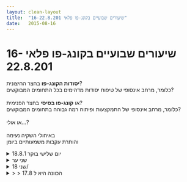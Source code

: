 ```yaml
---
layout: clean-layout
title:  "שיעורים שבועיים בקונג-פו פלאי 16-22.8.201"
date:   2015-08-16
---
```

# שיעורים שבועיים בקונג-פו פלאי 16-22.8.201 
<b>יסודות הקונג-פו</b> בחצר החיצונית?<br> כלומר, מרחב אינסופי של טיפוח יסודות מדהימים בכל התחומים המבוקשים?<br> <br> או <b>קונג-פו בסיסי</b> בחצר הפנימית?<br> כלומר, מרחב אינסופי של התמקצעות ופיתוח רמה גבוהה בתחומים המבוקשים?<br> <br> או אולי...?<br> <br> באיחולי השקיה נעימה<br> והותרת עקבות משמעותיים ביומן

<details>
                    <summary>יום שלישי בוקר 18.8.1</summary>
                    ההנחיות שלי לשיעור היו כדלקמן:<br> <br> <b>1. קריאת ההודעה <a href=http://www.tapuz.co.il/communa/viewmsgcommuna.asp?communaid=18195&msgid=55909337 target=_blank style=color:blue>&quot;אמנות הקריאה&quot;</a> בפורום שמבאלה והגבה עליה.</b><br> <br> <img src="http://www.timg.co.il/tapuzForum/images/Emo141.gif" alt="|כלנית|"> הרגשתי שהפקתי תועלת יפה מהתרגול הזה.<br> <br> הנה <a href=http://www.tapuz.co.il/communa/viewmsgcommuna.asp?communaid=18195&msgid=55935588 target=_blank style=color:blue>מה שחוויתי בתוכו</a>.<br> <br> <b>2. הצבת השאלה (/בקשת העזרה) מהשיעור שעבר ביומן השיעורים.</b><br> <br> <img src="http://www.timg.co.il/tapuzForum/images/Emo141.gif" alt="|כלנית|"> אני מודה שעד עכשיו לא הייתי מודעת לפורמט של הצבת שאלה (עם גביע בכותרת וכיו&quot;ב). שמחתי שעליתי על זה ושהצבתי אותה באופן נכון <img src="http://www.timg.co.il/tapuzForum/images/Emo13.gif" alt=":-)"><br> <br> <b>3. ניסיון להשיב באופן מועיל על שאלה אחת לפחות במרחב השאלות והתשובות.</b><br> <br> <img src="http://www.timg.co.il/tapuzForum/images/Emo141.gif" alt="|כלנית|"> השבתי על <a href=http://www.tapuz.co.il/communa/viewmsgcommuna.asp?communaid=1718&msgid=55910793 target=_blank style=color:blue>השאלה הזו</a> של רלי. בחרתי בה כי חשתי שהיא נוגעת גם אליי. נהניתי מהתשובות שבקעו מתוכי ביחס אליה.<br> <br> <b>4. ניסיון להפיק תועלת מתשובה אחת לפחות של בן (שלי) במרחב השאלות והתשובות.</b><br> <br> קראתי את התשובות של בן לשאלות של אסא ושל אוריה בנוגע לריפוי עצמי ולאמנות הלחימה (בהתאמה) וחשתי שהפקתי מהן תועלת.<br> <br> <b>5. ניסיון להשיב על השאלה / בקשת העזרה של עצמה ביומן השיעורים.</b><br> <br> עניתי והייתי מאד מרוצה מהתשובה שלי.<br> זה מדהים כמה שזה יעיל להעלות שאלה - ואז לענות עליה ממקום חיצוני ולא מעורב...<br> באותו רגע כשחוויתי את המצב שלגביו שאלתי - לא היה לי מושג מה לעשות.<br> ופתאום היתה לי תשובה בהירה וחדה - שהעלתה בי כמעט איזו תחושה של &quot;כאילו דאאאא?!?...&quot;&nbsp;&nbsp;<img src="http://www.timg.co.il/tapuzForum/images/Emo6.gif" alt=":-D"><br> <br> <b>6. השארת עקבות לעצמי מהשיעור ביומן השיעורים.</b><br> <br> זאת עשיתי לעיל <img src="http://www.timg.co.il/tapuzForum/images/Emo13.gif" alt=":-)"><br><br><table width='70%' cellpadding='0' cellspacing='0' bgcolor='#C6C7C6'><tr><td height='1'></td></tr></table><br>טליה אלקיים - מדריכה ומרפאה הוליסטית<br/>האתר שלי: <a href=http://www.heal.co.il target=_blank rel=nofollow>www.heal.co.il</a>
                  </details><details>
                    <summary>שני ער</summary>
                    אני חושב שזה היה אולי השיעור הכי טוב ושלם שיצא בינתיים מהעבודה עם שלושת הדמויות מבחינתי. ממש שיעור מצויין.<br> <br> זו הייתה חזרה מדוייקת על הפורמט של השבוע שעבר (פירמידת השכבות), והפעם הדבר שהיה חסר לי בפעם הקודמת התרחש - הפרופסור כנביעה של שתי הקודמות. <br> <br> <b>החלק הראשון</b><br> העבודה בחלק הראשון של השיעור שלי הייתה מאוד מוצלחת. <br> <br> היה קשה לי קצת להתחבר ולהיכנס לזה בהתחלה, אז נעזרתי באחרים. ביקשתי מרפאל, ואז מריב שיספרו לי על הצלחות משמעותיות בחיים שלהם. אחר כך שאלתי את ריב עוד כמה שאלות שעזרו לי מאוד להתבסס באנרגיה שחיפשתי. <br> <br> לאחר מכן יצאה לדרכה הקומה השניה של האימון שלי בחלק הראשון. שלב הערמומי, שהיה מוצלח במיוחד הפעם. בין היתר - התחברות אל &quot;אמנות הלחימה העליונה&quot; (ראה <a href=http://www.tapuz.co.il/communa/viewmsgcommuna.asp?communaid=1718&msgid=55919766 target=_blank style=color:blue>התשובה הזו לשאלה של אוריה</a>) באופן פותח עיניים במיוחד. פתאום התנועה נפתחת, ההנאה נפתחת, העולם נפתח.<br> <br> אחר כך יצא לדרכו החלק השלישי, בערך 10 דקות לפני תחילת השיעור הקצר. שלב הפרופסור. הברנש הגיע והחל לבחוש ולפתוח נתיבים, כשהוא מודע מאוד להיותו נביעה של הדמות השניה, ונשאר מודע לכך במהלך השיעור. <br> <br> לשיעור הגיעו ריב, עיליי, סיגל, מיכל, דניאל, רפאל, שמואל ואסא<br> <br> <b>השיעור של הפרופסור</b><br> ההנחיות בחלק הראשון סבבו הרבה סביב עבודה בעזרת תנועה חופשית הטעונה בדימויים, ומכוונת למטרות שונות: התקדמות בלחימה, רמת בריאות חדשה, התקדמות בדיוק תנועתי טכני. כל מיני מיקודים. זה היה נראה מעולה.<br> <br> זאת לאחר ההנחיה הראשונה, של לעבוד בזוגות ולדבר על מה שהיינו שמחים להתקדם בו השיעור הזה. <br> <br> דברים נוספים שעלו בשיעור היו העבודה המיוחדת של מיכל עם מה שהופיע בה בתגובה למיקום שלנו<br> <br> עיליי, ריב, דניאל וסיגל שעולים ביחד לרמת בריאות חדשה. דניאל מקבל סשן הילינג משלושתם. <br> <br> רפאל ושמואל עושים עבודות זוגות מדהימות<br> <br> סיגל עושה למידה ברמה גבוהה עם הדרכה איכותית מאוד באמנות הלחימה מעיליי וריב ביחד (&quot;שני המאסטרים&quot;) <br> <br> רפאל ושמואל נשלחים למיכל, שם ממתין להם שדרוג ברמת הבריאות שלהם<br> <br> שמואל עושה סוג של צ&#39;י קונג שנראה חזק ביותר<br> <br> השיעור של מיכל ושל דניאל הסתיים בשעה 21:45<br> השיעור של סיגל הסתיים בשעה 22:03<br> <br> <b>החלק השני</b><br> המודרך על ידי הערמומי.כלל בעצם פגישה של אמני קונג פו עמיתים שבאים לדון באמנות שלהם ולהתקדם ביחד. <br> זה יכול היה להתקיים גם מחוץ לשיעור. מין פגישת אמנים/אומנים כזאתי. <br> <br> <b>החלק השלישי</b><br> כלל סשן התקדמות זריז בחיים שלנו. כמה דקות באופן חופשי, ואחר כך הנחיה קצרה וממוקדת: כל אחד משתף בהצלחה אחת משמעותית בחייו. <br> <br> <br> וזה היה סוף השיעור.<br> בערך בשעה 22:55 ככה. <br> <br> <b>באופן כללי</b><br> עבדתי בין היתר עם התפיסה של השיעור כמיקרוקוסמוס<br> ועם הרצון להיות יעיל מאוד בניהול הזמן שלי<br> הייתי מאוד בהיר לגבי מתי אני מדריך בלבד ומתי אני משתתף ועשיתי בחירות מאוד מדוייקות ובהירות ביחס לזה. <br> (למשל בתחילת השיעור סיפקתי פרטנר לרפאל במהלך עבודת הזוגות הראשונה, והיה לי כל הזמן ברור שאני כרגע מדריך בלבד)<br> קיבלתי אחלה הדרכה מהאורקל - מיכל לפני תחילת השיעור<br> ונתתי בחזרה אחת כזו גם כן<br> <br> זה היה שיעור ממש מעולה. <br> תודה רבה!!
                  </details><details>
                    <summary>שני 18/</summary>
                    שיעור מופלא ונפלא ומשובח!!! <br> חלק מאד ספציפי בשיעור ומאד עוצמתי חקרתי את נושא אומנות הלחימה והרתיעה שקיימת בתוכי ממנו. <br> השתמשתי בהתבוננות על דמות חיצונית שחוקרת את הנושא וזה ממש עזר לי. <br> היו לי שני מאסטרים לידי שעזרו לי להתקדם בחקירה הזו, הייתי מאד עדינה עם עצמי וחיפשתי את הדיוק בחקירה שלי. <br> <br> תודה!! <img src="http://www.timg.co.il/tapuzForum/images/Emo13.gif" alt=":-)"> <br> <br> <br>
                  </details><details>
                    <summary>> > הכוונה היא ל 17.8</summary>
                    
                  </details><details>
                    <summary>18.8.15 שלישי ער</summary>
                    התבקשתי לעבוד עם המתכון הזה: <a href='http://www.tapuz.co.il/communa/ViewmsgCommuna.asp?Communaid=18195&msgid=55909421' target='_blank' style='color:blue;'>http://www.tapuz.co.il/communa/ViewmsgCommuna.asp?Communaid=18195&msgid=55909421</a> , בתוספת לכמה הנחיות עוטפות במייל. <br> <br> התבקשתי גם לקבוע זמן ומקום יום לפני השיעור והכרזתי על 21:00. <br> <br> בסופו של דבר התחלתי לעצמי ב-20:30, כי רציתי לסיים יחסית מוקדם. <br> <br> אז התחלתי ב-20:32. <br> <br> סיימתי ב-21:54. <br> <br> היה נחמד למדי. <br> <br> במהלך הקריאה הרגשתי ממש את המילים זורמות בקצב הנשימה, והיה לי נעים מאוד. <br> <br> אהבתי למצוא במרחב השאלות והתשובות שאלה ששאלתי לפני עשר שנים, בנוגע לשירים הנתקעים במוח. קראתי שוב את התשובות והיה לי נעים: <a href='http://www.tapuz.co.il/communa/ViewmsgCommuna.asp?Communaid=1718&msgid=15027840&archive=1' target='_blank' style='color:blue;'>http://www.tapuz.co.il/communa/ViewmsgCommuna.asp?Communaid=1718&msgid=15027840&archive=1</a> <br> <br> תוך כדי הקריאה גם עמדתי וזזתי והיה נעים. <br> <br><br><br><table width='70%' cellpadding='0' cellspacing='0' bgcolor='#C6C7C6'><tr><td height='1'></td></tr></table><br><img border=0 src=../tapuzforum/images/Emo42.gif><br><br><b>יש בי אהבה והיא תנצח.</b><br><br><br><a rel=nofollow href=http://blog.tapuz.co.il/pathoftheone target=_blank style=color:black>http://blog.tapuz.co.il/pathoftheone</a>            <br><br>
                  </details><details>
                    <summary>18.8.15 שליש</summary>
                    התחלתי את השיעור שלי בשעה 16:00.<br> סיימתי אותו בשעה 22:22 (הסבר בסוף מדוע כל כך מאוחר)<br> <br> לא עשיתי את כולו, כאב לי הראש, לא יכלתי לעבוד עם חומר כתוב בלי להחמיר<br> אותו. תרגלתי את &quot;המתכון לזינוק מקומי&quot; - <a href='http://www.tapuz.co.il/communa/ViewmsgCommuna.asp?Communaid=18195&msgid=55909421<br> <br> אבל' target='_blank' style='color:blue;'>http://www.tapuz.co.il/communa/ViewmsgCommuna.asp?Communaid=18195&msgid=55909421<br> <br> אבל</a> החסרתי את קריאת ההקדמה ל&quot;שאלות ותשובות&quot; וגם לא עברתי על מה <br> שטליה כתבה.<br> <br> מה שכן עשיתי הוא, לתרגל את &quot;אמנות הקריאה&quot;, אפילו שכואב לי הראש (וכואב לי כנראה<br> בעיניים בעיקר, דרך העיניים, כשמסך מחשב וקריאה בו ממש מחמירה את כאב הראש והסחרחורת), וסיום הקריאה השארתי שם את ההודעה הבאה: <br> &quot;קראתי בפעם השניה<br> זה היה משדרג ברמות מכיוון שסבלתי מכאב ראש שלא אפשר לי להשתמש בהרגלי הריאה האוטומטיים שלי (קריאה מהירה, חשיבה מאומצת, הרצון לסיים מהר.. הריצוד על העיניים על פני המסך בלי לשים לב ולקחת אחריות על ההרפיה שלהן)<br> ויישמתי יותר שחרור, הרפיה, שימת לב לגוף, לקצב הנכון לי כרגע (למרות &quot;כוחות&quot; עזים שניסו לשאוב אותי שוב לטקסט לסיים אותו<br> בזמן &quot;סביר&quot;... כי כשעשיתי את התרגיל הזה, כלומר הפורמט, הייתי במהלך שיעור קונג פו) והשתדרגתי בזה חבל&quot;ז<br> <br> למה שלא אעשה את זה עם כל טקסט מעכשיו... (מחשבה)&quot;<br> <br> לאחר מכן דילגתי לשיעור של טליה, ובמקום לקרוא את מה שהיא כתבה פשוט תרגלתי מה שיכולתי לתרגל בישיבה. למשל, מסרתי את כולי לעצמי וקיבלתי את עצמי. השתפרתי<br> בזה המון. בעצם, גיליתי את זה. בהתחלה עוד היה בי את הרושם מהקריאה שקראתי<br> בפעם שעברה שעשיתי את המתכון, את דברי טליה, שחילקה את המסירה והקבלה לחלקים שונים כדי לאפשר את זה יותר, למשל &quot;הזמן שלי&quot; וכד&#39;. זה מה שתרגלתי בהתחלה כי זה באמת היה הכי נגיש לי. וחשבתי, איזו תלמידה מתקדמת טליה שיודעת ככה לעבוד עם חומר... ואז עשיתי את זה יותר מופשט, מן הנאה שכזו לזכור שאני בעצם שלי, תחת כוחותי, ואני מקבל את כל מה שהנני. הקבלה לא הייתה קבלת רגשות שליליים וכד&#39; אלא קבלה של כל הכוחות שבי, הזכירה שאני הוא אני, שאני מסכים לקבל אחריות על הכוחות שלי.<br> <br> גם תרגלתי את תרגיל האור הלבן. גם פה מה שטליה כתבה וזכרתי, עזר לי. <br> חשבתי לעצמי, ומה אם כולנו היינו לומדים בבית הספר שהגוף בעצם עשוי מאור לבן,<br> שמה שאנחנו רואים זה רק מה שאנחנו רואים (למשל, כמו שמלמדים שאטומים מרכיבים<br> את החומר) וניסיתי להביא את זה לתרגול. וזה אפשר אותו יותר, וממש הרגשתי התקדמות, רוגע, שלווה, נעימות פנימית שקשה להסביר במילים. ממש התקרבתי להרגיש<br> שאכן הגוף הוא אור לבן. הרגל שלי פתאום צצה לי בדמיון כלבנה לגמרי. <br> <br> אחר כך (אפשר למצוא את זה כמובן בתאריך של היום) שאלתי שאלה במרחב השאלות והתשובות לגבי התמדה. ואני חושב ששאלתי יפה, ועניתי מקסים, נהדר. שבאמת עלו מתוכי דברים טובים, נכונים. מקסים. ועדיין מחכה לתשובות של אחרים שאולי יפתחו עוד דלת נהדרת... עוד שער שאני לא מכיר... תחושה של ציפיה.<br> <br> את &quot;אחורה וקדימה&quot; במתכון הבעתי באופן רגשי. פשוט חשבתי, שכל השכלי, כבר כתבתי. מאיזו עוד זווית אני אכתוב? ויצא לי נפלא... אני גאה בעצמי... איזה חמוד, נחמד,<br> מעניין, מקורי, יפה, מחובר... סבבוש <img src="http://www.timg.co.il/tapuzForum/images/Emo13.gif" alt=":-)"><br> <br> תרגלתי את השלב השביעי, ולא הצבתי קוביית שיתוף, כי לא עשיתי את כל המסלול. אני חושב לחזור ולעשות אותו בזמן אחר מחוץ לשיעור (בסה&quot;כ לא דילגתי הרבה) ואז אני אציב קוביית שיתוף.<br> <br> בתחילת השיעור קיבלתי הנחיה לתרגל חישת הגוף והתקדמתי בזה מאד, קשה לכתוב במילים. כאילו... הרגשתי את הגוף שלי לעומק יותר, בפחות דמיון שכלי של איך הוא נראה אלא פשוט אוסף של המון המון תחושות שונות מכל מיני אזורים.<br> <br> בנוגע לזמן סיום השיעור,<br> פשוט, לאחר שקראתי את &quot;אמנות הקריאה&quot;, הרגשתי שאני לא יכול יותר להמשיך<br> והחלטתי שחלק מהשיעור שלי הוא לנוח, אפילו להירדם, בהתחלה נחתי על הספה,<br> כשראיתי שזה לא מספיק, פשוט הלכתי לישון, וחזרתי להמשיך עם השיעור בשעה 21:12 בערך, כשאני מאפשר לעצמי להחליט אם כוחותי בידי ונכון לי להמשיך, או לסיים כאן. <br> וכמו שרואים, המשכתי.<br> <br> תודה חגי<br> <br>
                  </details><details>
                    <summary>> > "אבל" סתם יצא מודגש..</summary>
                    בכדי להכנס אל &quot;המתכון לזינוק מקומי, יש להעתיק את כתובת הקישור ולהדביק אותה בדפדפן, אחרת זה עושה שגיאה.
                  </details><details>
                    <summary>> > תוספ</summary>
                    עכשיו אני שם לב שיכלתי גם לעשות את &quot; 9. טוב אתמול והיום&quot;, ואת ההודיה שבסוף.<br> את ההודיה שבהתחלה שכחתי לציין שכן עשיתי. הודיתי לעצמי שלמרות הכאב<br> ראש הצלחתי להפיק תועלת עצומה מהתרגיל הראשון שבמתכון ולשפר את היכולת שלי לקרוא<br> גם כשכואבות העיניים והראש... וגם הודיתי לעצמי שבכלל עשיתי שיעור קונג פו במקום להימנע<br> מלהתאמץ. וחשבתי הנאה וזרימה ושכן, אולי לעשות שיעור &quot;בכח&quot; כמו שעשיתי זה פחות זורם<br> מאשר פשוט להחליק אל תוך שיעור, אבל זה בוודאי עדיף בשבילי *כרגע* מאשר להיכנע לאוטומט שלי שלא משרת אותי. השיעור משרת אותי יותר. וזה עצמו כבר סוג של הקשבה...<br> בתקווה להקשבה גדולה יותר ורחבה שתאפשר לי לתרגל נכון יותר.
                  </details><details>
                    <summary>יום רביעי 19.8.15 בוק</summary>
                    הגעתי לנק&#39; המפגש 10 דקות לפני כן, סידרתי את הפינה כך שיהיה לי נוח ונעים, תרגלתי את הזמן שלפני השיעור<br> עבודה לפי ההנחיות<br> תחילת <br> עבודה 06:30<br> עבודה עם אמנות הקריאה ו<a href=http://www.tapuz.co.il/communa/viewmsgcommuna.asp?communaid=18195&msgid=55909337 target=_blank style=color:blue>השארת תגובה</a><br> <a href=http://www.tapuz.co.il/communa/viewmsgcommuna.asp?communaid=1718&msgid=55937036 target=_blank style=color:blue>הוספה של שאלה</a> במרחב השאלות והתשובות ומתן תגובה<br> עבודה במרחב של <a href=http://www.tapuz.co.il/communa/viewmsgcommuna.asp?communaid=18195&msgid=55937075 target=_blank style=color:blue>אחורה</a> קדימה<br> אחד השיעורים המשמעותיים שהענקתי לעצמי בזמן האחרון. כמה נקודות הצלחה מענינות<br> פקיעת קרום השיעור והמציאות<br> אמנות הקריאה המשודרגת<br> היכולת להתמיד בשיעור של 2:20<br> סיום שיעור 08:50
                  </details><details>
                    <summary>> > נקודות הצלחה בשיעור של יוא</summary>
                    אהבתי את הביטוי &quot;פקיעת קרום השיעור והמציאות&quot;.<br> זה מחדד לי תובנה שלי לגבי עצמי: המחיצות בין חלקי העולם שלי, שיוצרים &quot;מידור&quot; וחוסמים תקשורת בין החלקים השונים.<br> זה חוסם אותי מלהיות אחת. אבל אני כל הזמן משתדרגת.
                  </details><details>
                    <summary>שיעור של יום רביעי בבקר 19.8.201</summary>
                    עברתי כשעתיים בחצי של שיעור בקריאה (לפי מתכון תרגולי מספר 1).<br> היה מעולה, אני מרגישה הרבה יותר טוב מאשר בתחילת השיעור (הרגשתי חולה, חלשה, בלי חשק, עם כאב גרון ועם מצב רוח לא משהו). כעת אני אני מרגישה קצת חולה, אבל במצב רוח טוב ועם תחושת גוף משופרת מאוד - יותר קלילות, יותר שמחה, הדמיון שלי נעשה נגיש לי (לאחר שהיה לי חסום). אני מתייחסת כעת לאי הנוחות בגוף כאל מידע וקריאה לתשומת לב לחלקים מסוימים בגוף ולא כאל עונש.<br> אני גאה בעצמי שהצלחתי לעבור הפעם מחסום דמיוני של עצמי שלא אפשר לי גישה לשער הפנימי ולמרחב השאלות והתשובות.
                  </details><details>
                    <summary>השיעור של יום רביעי בערב במתכונת מיוחד</summary>
                    היה לי שיעור מאתגר מבחינה פנימית. <br> <br> <a href=http://www.tapuz.co.il/communa/viewmsgcommuna.asp?communaid=18195&msgid=55938676 target=_blank style=color:blue>פירוט השיעור נמצא כאן</a><br><br><table width='70%' cellpadding='0' cellspacing='0' bgcolor='#C6C7C6'><tr><td height='1'></td></tr></table><br><b>אני כאן .
                  </details><details>
                    <summary>רביעי 21:50- בבית הסירה ביפ</summary>
                    <a href=http://www.tapuz.co.il/communa/viewmsgcommuna.asp?communaid=18195&msgid=55938728 target=_blank style=color:blue>כאן</a> <br>
                  </details><details>
                    <summary>שני 17.8.15 בוק</summary>
                    הגעה לנקודת מפגש - שעה 06:36<br> תרצה ואני<br> ניתורים- פוינטרים - חויה של לקפיצות מתוך האגן, גב זקוף, מקל מאד על הניתורים , עושה אותם נעימים,<br> תנועה - לראות את חלק מעבודת הגמישות לא כ&quot;תרגיל&quot; שצריך לעשות ויש דרך נכונה או לא נכונה לעשות אלא כתהליך של גילוי תנועה. בתוך התרגיל יש אינסוף אפשויות (בתוך כפיפה של הרגל ואת כף הרגל הישרה אפשר להעמיד בהמון תנוחות)<br> בעיטות - אמנות הבעיטה המשוחררת, ללא מאמץ, ללא מטרה, רק בעיטה לצורך הבעיטה, עם גוף משוחרר, ותנועה נעימה לגוף, השלב הבא - אמנות הבעיטה הלא נכונה או הלא תקנית, מרחב משחרר בו אפשר לתת בעיטות לא טובות(יש דבר כזה) גיליתי מוביל אותי למקום מאד חדש ומאד מעניין , בין הבעיטות המוכרות מסתתרות המון בעיטות אחרות.<br> כן לא - שילוס של עבודה בזוגות עם תרצה. מצאתי שה&quot;לא&quot; יכול להייות שער מעניין לעבודה מאד מעניינת על תנועה.<br> מרפקים - גילוי שחלק גדול מהעבודה הוא עבודה עם גב תחתון. תרגיל מצוין לשחרור האגן והגב התחתון. הרגשה מהנה.<br> אור לבן - עבודה נעימה אחרי מאבק קל עם הזבובים,מצאתי את&nbsp;&nbsp;עצמי עובד עם אור לבן, בהתחלה מהקרקע ומתפזר , ובהמשך מלמעלה. ומתפזר עבודה נעימה ומשדרגת<br> כולי שלי - לקבל את עצמי על כל האיכויות והמגבלות שלי. לא ברורה לי המסירה, מה אני נותן למי?<br> טוב אתמול והיום - סוקר את מאורעות אתמול והיום, מצליח להתרגש מחלק הדברים, עובר על כמה רעיונות להיום. <br> הודיה - הבנה פתאומית שיש לי המון, תחושה טובה שמה שיש לי הוא סוג של מתנה ולא משקולת.<br> סיום שיעור&nbsp;&nbsp;08:23
                  </details><details>
                    <summary></summary>
                    במסגרת הביצוע של <a href=http://www.tapuz.co.il/communa/viewmsgcommuna.asp?communaid=18195&msgid=55862176&archive=1 target=_blank style=color:blue>שיעור במתכונת זו</a> קיים התרגול של כולי שלי - בישיבה, בעיניים עצומות, חוזרים על המלים &quot;כולי שלי&quot;, בקצב שלנו ובדרך שלנו.<br> תוך כדי כך, מוסרים את עצמנו לעצמנו.<br> אני מוצא שאני מתקשה ב&quot;מסירה&quot; (לא מצליח לדמיין את פעולת המסירה)<br> איך אני מתמודד עם הקושי?<br>
                  </details><details>
                    <summary>> > זה אינסופי</summary>
                    בדוק מה היית משיב למישהו ששואל &quot;בתרגיל הרמת היד בעדינות אני מתקשה להרים את היד בעדינות - איך אני מתמודד עם הקושי?&quot; ותגלה כמה דברים חדשים בנוגע לשאלתך, לתשובות האפשריות עבורה ובעיקר לאופן שבו כדאי לך לעבוד עם התשובות שתקבל, כולל התשובה הזאת ממש.<br> <br> אנסה להציע מספר כיוונים, אולם אם לא תזכור שיתכן שכיוונים אלה שוליים וזמניים, עד שתקבל את הכיוונים הנכונים באמת הדרושים לך בהקשר לשאלתך, אזי הצעותי עלולות להשפיע לרעה במקום לטובה:<br> <br> • שים לב למידה שבה אתה כבר מצליח לקבל את עצמך מעצמך. כמו בכל פעולה אחרת, יותר משיש פה עניין של &quot;מצליח / לא מצליח&quot;, יש פה עניין של מידת ואופן ההצלחה. כשאתה שם לב לכך שאתה כבר מצליח בכך, קל לך יותר לזרום עם זה הלאה ולהשתפר, בלי מאבק, באופן טבעי.<br> <br> • אתה יכול לדמיין, בעיניים עצומות, שאתה מגיע אל עצמך... ומסתכל על הבנאדם הזה מהצד. אתה אינך הבנאדם הזה. אתה נקי, טהור, שלם, נפרד, בלתי מושפע, אובייקטיבי. מסתכל. ואז שאומרים לך שאתה אחראי עליו... ושאתה מוזמן לעשות איתו גדולות ונצורות. אתה מקבל עליך בשמחה את העניין ומזנק פנימה, מתמזג איתו, מניע מעט את אצבעותיו, מרגיש איך זה בתוכו. יוצא שוב החוצה, מציץ, מרים את ידיו מבחוץ (כמו בובה על חוטים), רואה ששולט גם מבחוץ. נכנס שוב פנימה, מרגיש, נהנה... ואז בו-זמנית, גם מבחוץ וגם מבפנים, מניע אותו מעט... זהו רק תרגיל, נחמד ומדהים, שיכול לשפר ולאמן דברים רבים - ובין היתר לחוות צורה של מסירת אדם זה לך, לטיפולך, לקסמיך. פרויקט נעים!<br> <br> • אתה יכול לפנות לתלמידים אחרים ולשאול אותם איך הם עושים את זה / עשו את זה. דרך אחת לעשות זאת היא לדוגמה לכתוב להם דוא&quot;ל עם קישור לשם - ולשאול. דרך אחרת לעשות זאת היא למשל לשלוח להם בדוא&quot;ל קישור לשאלה הזאת שלך ולבקש אם יוכלו לתאר לך כאן, בתגובה לשאלה, איך הם עושים את זה (בשאלה עצמה כאן אינך יכול לנסח זאת ככה, אלא רק כפי שאכן ניסחת - כשאלה כללית, בהתאם להנחיות השימוש ביומן השיעורים). דרך אחרת לעשות זאת היא למשל לפנות אליהם לפני/אחרי שיעור ולשאול אותם פנים מול פנים. ויש עוד דרכים רבות.<br><br><table width='70%' cellpadding='0' cellspacing='0' bgcolor='#C6C7C6'><tr><td height='1'></td></tr></table><br><b>מדברים על מדיטציה:</b> <a href="http://forums.tapuz.co.il/meditation" target="_blank">http://forums.tapuz.co.il/meditation</a><br/><br/>לומדים את אמנות המדיטציה: <a href="http://www.ThePracticalMeditation.com" target="_blank" rel=nofollow>www.ThePracticalMeditation.com</a><br/>לומדים את אמנות היכולת: <a href="http://www.MagicalChanging.com" target="_blank" rel=nofollow>www.MagicalChanging.com</a>
                  </details><details>
                    <summary>> > כולי של</summary>
                    + אני מקבל את הרושם שדי ברור לך מה אתה רוצה להשיג באמצעות התרגיל, מה אתה רוצה לקדם באמצעותו. זה נכון?<br> אם כן, אולי אתה יכול להסיק מהשאיפה הזאת שלך מה כדאי לך לרכך, להכין, לחמם, להכין כמה עבודות קטנות שלהערכתך יעזרו לך &quot;להתחמם&quot; בכיוון הזה, לעשות אותן ואז לנסות שוב.<br> אם תרצה הצעות לתרגילי חימום כאלה אתן לך בשמחה.<br> <br> + יכול להיות שהמלה &quot;מסירה&quot; מפריעה לך? אתה יכול להחליף אותה ב&quot;נתינה&quot; או במשהו אחר, או לוותר על המלים ולהתרכז בתחושות, או בדימויים.<br> <br> + הנה חווייה שלי מאחת הצורות שהעברתי לעצמי בה את התרגיל הזה (אם כי, אם אתה באמת עושה לך מן רשימת תרגילי חימום כזאת ומתנסה בתרגיל שוב, אולי עדיף לך קודם לעשות את זה ורק אחר כך לקרוא את ההמשך, שההתנסות הקונקרטית שלי לא תשבש לך איזה כיוון חקירה מגניב)<br> עזרה לי בתרגול הזה הבנה פשוטה וישירה מאוד, שאין סתירה בין מצב של קבלה ומצב של נתינה.<br> אין צורך להפסיק לתת כדי להתחיל לקבל, או להפסיק לקבל כדי להתחיל לתת. לא מדובר בשני יצורים, שאחד מהם הוא הנותן והשני הוא המקבל, או ביצור חצוי שחצי ממנו נותן והשני מקבל. מדובר ביצור יחיד, שנותן ומקבל בו זמנית, מפיק אור וסופג אור בו זמנית, נותן את עצמו על כל אשר בו ובאותו זמן מקבל את עצמו על כל אשר בו.<br> <br> עצה שקשורה להתנסות הקונקרטית הזאת: תנסה אולי לדמיין את המסירה לא מבחוץ ולא כאקט חד פעמי של העברת חפץ מאדם אחד לאחר, אלא מבפנים וכאקט מתמשך, אינסופי.<br> <br>
                  </details><details>
                    <summary>> > > > קבלה ונתינה בו זמני</summary>
                    &quot;אין סתירה בין מצב של קבלה ומצב של נתינה&quot;. נראה כמו שער מעניין... :)<br>
                  </details><details>
                    <summary>> > > > > > yup</summary>
                    תזכיר לעצמך אם בא לך שציטטת כאן את ההנחיות לתרגיל הזה באופן חלקי (רק את שתי השורות הראשונות), ותקרא אותן שוב במלואן כשאתה מרחיב ומסביר לעצמך כל דבר בהן שנראה לך מתומצת, יבש, לא לגמרי ברור וכו&#39;. תמצא את העושר שיש בהן.<br> כי תשים לב, הכיוון הזה של מסירה וקבלה בעת ועונה אחת שהרחבתי טיפה בנוגע אליו, ניתן לך כבר שם, בהנחיות, רק בקיצור. ובנוסף אליו יש שם כיוונים נוספים, באותה מידת תמצות פחות או יותר ולכן אולי גם באותה מידת &quot;אי-נראות&quot;.
                  </details><details>
                    <summary>שיעור הקונג-פו שלי בשני 17.8.201</summary>
                    זה היה השיעור הזה שרמת הלחות בו היתה הכי גבוהה שחוויתי אי פעם אולי.<br> רק עמדנו וכבר כל אחד נזל לו חחח.<br> <br> צחקתי ביני לביני שבשיעור הזה מקבלים תרגיל חשיבה וגם מזיעים מאד :)<br> <br> ממש רציתי דשא מול הים.<br> פינטזתי על זה.<br> <br> אסא התחיל לנו את השיעור - למעשה המשיך אותו.<br> <br> הוא הביא אותנו למקום שיש רוח<br> אך הרצפה נחוותה במצבי הפנימי ככזאת שאני לא יכולה לשבת עליה. בטח לא לשכב.<br> <br> חוויתי מצוקה פיזית שאני רק יכולה לעמוד בשיעור.<br> בסף הצלחתי להביא את עצמי למצב שישבתי והוקל לי קצת.<br> <br> אסא בדיוק הזכיר לי לפני כמה ימים את השיעור הזה ועניתי לו שזה מושפע מהסביבה הפנימית.<br> שעכשיו למשל לא היתה לי שום בעייה לשבת שם.<br> <br> אסא הנחה בכל מיני תנועות<br> וכל אחד נע וגם בדגש לחימה היה מתישהו<br> <br> אני פשוט חוויתי חוסר יכולת לזוז או לעשות<br> ומלא אשמה על אמנות הלחימה<br> ואנטי לנוע בגלל זה גם<br> <br> ביקשתי עזרה נדמה לי מדניאל או שסתם רק שיתפתי אותו<br> מאסא בעצם ביקשתי עזרה<br> הוא ניסה לעזור לי<br> בסוף זה הצליח אחרי שהוא שאל איך הייתי עוזרת, אם הוא היה אני<br> ואז הוא חיקה את המצב שהייתי בו<br> ופשוט עזרתי לו בקלות חחחח<br> <br> ואז יישמתי את זה<br> העצה היתה לוודא שאני עושה לעצמי נעים וטוב או משהו כזה<br> ובשנייה הראשונה שזה הוגש אלי ויישמתי<br> פתאום הרגשתי משב רוח אדיר (כאילו אנחנו בסרט באולפן ומישהו העלה את המזגן ב-70%)<br> תהיתי ביני לביני מה עד כדי כך סביבה פנימית משפיעה?<br> האם באמת הרוח כל כך התחזקה בשנייה? לא. נראה שזאת באמת הסביבה הפנימית.<br> <br> <br> עשיתי לעצמי טוב ונעתי במרחב בנקודות שונות.<br> <br> רפאל ושמואל נשלחים אלי, שם המתין להם שדרוג ברמת הבריאות שלהם.<br> הנחיתי אותם.<br> <br> אחר כך אני ודניאל התקדמנו ביחד בלהרגיש ביטחון ומוגנות בעולם.<br> אני בחרתי את הנושא הזה <br> אבל לא זוכרת איך זה קרה שהנושא הזה נבחר. אם בעצם עבדנו ביחד...אולי הצעתי את זה.<br> זה היה נהדר להתקדם בזה יחדיו:)<br> <br> סיום <img src="http://www.timg.co.il/tapuzForum/images/Emo23.gif" alt="|לב|"><br>
                  </details><a href="javascript:history.back()">בית</a>